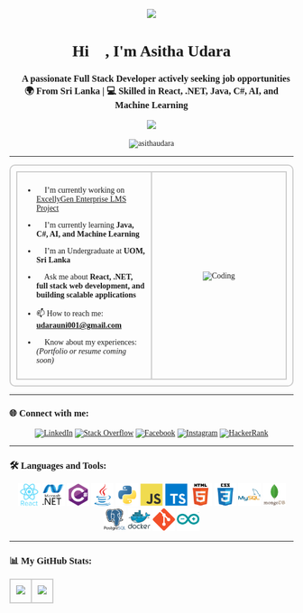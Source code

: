 <div style="font-family:'Times New Roman', Times, serif">

<p align="center">
  <img src="https://github.com/7oSkaaa/7oSkaaa/blob/main/Images/about_me.gif?raw=true" width="100px">
</p>

<h1 align="center">Hi 👋, I'm Asitha Udara</h1>
<h3 align="center">🚀 A passionate Full Stack Developer actively seeking job opportunities<br>🌍 From Sri Lanka | 💻 Skilled in React, .NET, Java, C#, AI, and Machine Learning</h3>

<div id="user-content-toc">
  <p align="center">
  <a href="https://github.com/DenverCoder1/readme-typing-svg"><img src="https://readme-typing-svg.herokuapp.com?font=Fredoka+One&color=%23C8BE25&size=25&center=true&vCenter=true&width=620&lines=Passionate+Enthusiastic+and+Skilled+Undergraduate;Creative%2C+Smart+and+Easy-going+Individual;Responsible+and+Committed+Team+Player"></a>
</p>
</div>

<p align="center">
  <img src="https://komarev.com/ghpvc/?username=asithaudara&label=Profile%20views&color=0e75b6&style=flat" alt="asithaudara" />
</p>

---

<table align="center" style="border: 2px solid #ccc; border-radius: 10px; padding: 10px;">
<tr style="border: 2px solid #ccc;">
<td width="50%" align="left" style="vertical-align:top; padding:10px; border-right: 2px solid #ccc;">

- 🔭 I’m currently working on [ExcellyGen Enterprise LMS Project](https://github.com/UdaraExcellyGen)

- 🌱 I’m currently learning **Java, C#, AI, and Machine Learning**

- 🏫 I’m an Undergraduate at **UOM, Sri Lanka**

- 💬 Ask me about **React, .NET, full stack web development, and building scalable applications**

- 📫 How to reach me: **udarauni001@gmail.com**

- 📄 Know about my experiences: *(Portfolio or resume coming soon)*

</td>
<td width="50%" align="center" style="padding:10px;">

  <img align="center" alt="Coding" width="450" src="https://repository-images.githubusercontent.com/588181932/e36ec678-7984-4cdd-8e4c-a3932772ff8e">

</td>
</tr>
</table>

---

### 🌐 Connect with me:

<p align="center">
  <a href="https://www.linkedin.com/in/asithaudara" target="blank"><img src="https://raw.githubusercontent.com/rahuldkjain/github-profile-readme-generator/master/src/images/icons/Social/linked-in-alt.svg" alt="LinkedIn" height="30" width="40" /></a>
  <a href="https://stackoverflow.com/users/asitha-udara" target="blank"><img src="https://raw.githubusercontent.com/rahuldkjain/github-profile-readme-generator/master/src/images/icons/Social/stack-overflow.svg" alt="Stack Overflow" height="30" width="40" /></a>
  <a href="https://fb.com/asitha.udara" target="blank"><img src="https://raw.githubusercontent.com/rahuldkjain/github-profile-readme-generator/master/src/images/icons/Social/facebook.svg" alt="Facebook" height="30" width="40" /></a>
  <a href="https://instagram.com/azy.udara" target="blank"><img src="https://raw.githubusercontent.com/rahuldkjain/github-profile-readme-generator/master/src/images/icons/Social/instagram.svg" alt="Instagram" height="30" width="40" /></a>
  <a href="https://www.hackerrank.com/asitha_udara" target="blank"><img src="https://raw.githubusercontent.com/rahuldkjain/github-profile-readme-generator/master/src/images/icons/Social/hackerrank.svg" alt="HackerRank" height="30" width="40" /></a>
</p>

---

### 🛠️ Languages and Tools:

<p align="center">
  <a href="#"><img src="https://raw.githubusercontent.com/devicons/devicon/master/icons/react/react-original-wordmark.svg" alt="React" width="40" height="40"/></a>
  <a href="#"><img src="https://raw.githubusercontent.com/devicons/devicon/master/icons/dot-net/dot-net-original-wordmark.svg" alt=".NET" width="40" height="40"/></a>
  <a href="#"><img src="https://raw.githubusercontent.com/devicons/devicon/master/icons/csharp/csharp-original.svg" alt="C#" width="40" height="40"/></a>
  <a href="#"><img src="https://raw.githubusercontent.com/devicons/devicon/master/icons/java/java-original.svg" alt="Java" width="40" height="40"/></a>
  <a href="#"><img src="https://raw.githubusercontent.com/devicons/devicon/master/icons/python/python-original.svg" alt="Python" width="40" height="40"/></a>
  <a href="#"><img src="https://raw.githubusercontent.com/devicons/devicon/master/icons/javascript/javascript-original.svg" alt="JavaScript" width="40" height="40"/></a>
  <a href="#"><img src="https://raw.githubusercontent.com/devicons/devicon/master/icons/typescript/typescript-original.svg" alt="TypeScript" width="40" height="40"/></a>
  <a href="#"><img src="https://raw.githubusercontent.com/devicons/devicon/master/icons/html5/html5-original-wordmark.svg" alt="HTML" width="40" height="40"/></a>
  <a href="#"><img src="https://raw.githubusercontent.com/devicons/devicon/master/icons/css3/css3-original-wordmark.svg" alt="CSS" width="40" height="40"/></a>
  <a href="#"><img src="https://raw.githubusercontent.com/devicons/devicon/master/icons/mysql/mysql-original-wordmark.svg" alt="MySQL" width="40" height="40"/></a>
  <a href="#"><img src="https://raw.githubusercontent.com/devicons/devicon/master/icons/mongodb/mongodb-original-wordmark.svg" alt="MongoDB" width="40" height="40"/></a>
  <a href="#"><img src="https://raw.githubusercontent.com/devicons/devicon/master/icons/postgresql/postgresql-original-wordmark.svg" alt="PostgreSQL" width="40" height="40"/></a>
  <a href="#"><img src="https://raw.githubusercontent.com/devicons/devicon/master/icons/docker/docker-original-wordmark.svg" alt="Docker" width="40" height="40"/></a>
  <a href="#"><img src="https://raw.githubusercontent.com/devicons/devicon/master/icons/git/git-original.svg" alt="Git" width="40" height="40"/></a>
  <a href="#"><img src="https://raw.githubusercontent.com/devicons/devicon/master/icons/arduino/arduino-original.svg" alt="Arduino" width="40" height="40"/></a>
</p>

---

### 📊 My GitHub Stats:

<table align="center" style="font-family: 'Times New Roman', Times, serif;">
  <tr>
    <td align="center" style="border: 2px solid #ccc; border-radius: 10px; padding: 10px;">
      <img src="https://github-readme-stats.vercel.app/api?username=AsithaUdara&show_icons=true&theme=radical&hide_border=true&langs_count=8&card_width=420" width="420"/>
    </td>
    <td align="center" style="border: 2px solid #ccc; border-radius: 10px; padding: 10px;">
      <img src="https://github-readme-stats.vercel.app/api/top-langs/?username=AsithaUdara&layout=compact&theme=radical&hide_border=true&langs_count=8&card_width=420" width="420"/>
    </td>
  </tr>
</table>


</div>
